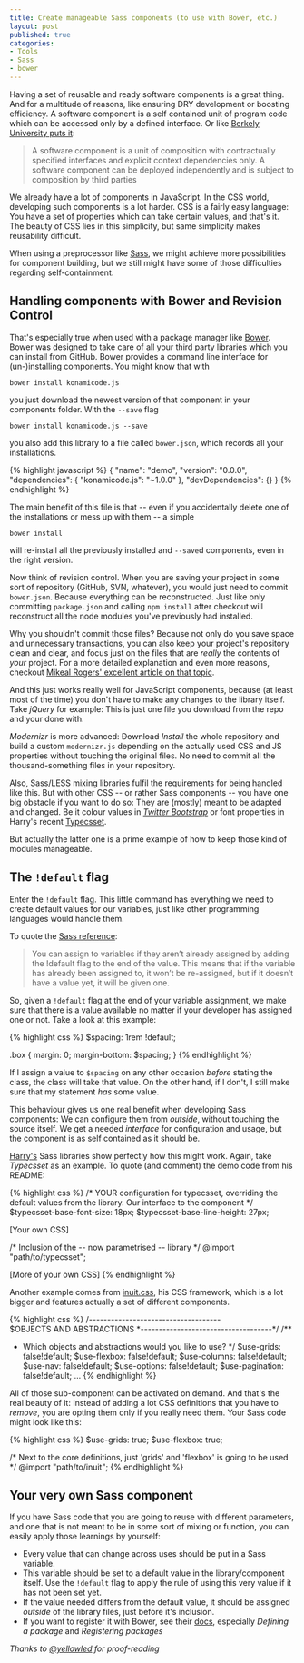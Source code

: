 ```yaml
---
title: Create manageable Sass components (to use with Bower, etc.)
layout: post
published: true
categories:
- Tools
- Sass
- bower
---
```


Having a set of reusable and ready software components is a great thing. And for a multitude of reasons, like ensuring DRY development or boosting efficiency. A software component is a self contained unit of program code which can be accessed only by a defined interface. Or like [Berkely University puts it](http://www.eecs.berkeley.edu/~newton/Classes/EE290sp99/lectures/ee290aSp994_1/tsld009.htm):

> A software component is a unit of composition with contractually specified interfaces and explicit context dependencies only. A software component can be deployed independently and is subject to composition by third parties

We already have a lot of components in JavaScript. In the CSS world, developing such components is a lot harder. CSS is a fairly easy language: You have a set of properties which can take certain values, and that's it. The beauty of CSS lies in this simplicity, but same simplicity makes reusability difficult.

When using a preprocessor like [Sass](http://www.sass-lang.com), we might achieve more possibilities for component building, but we still might have some of those difficulties regarding self-containment.

## Handling components with Bower and Revision Control

That's especially true when used with a package manager like [Bower](http://bower.io). Bower was designed to take care of all your third party libraries which you can install from GitHub. Bower provides a command line interface for (un-)installing components. You might know that with

```
bower install konamicode.js
```

you just download the newest version of that component in your components folder. With the `--save` flag

```
bower install konamicode.js --save
```

you also add this library to a file called `bower.json`, which records all your installations.

{% highlight javascript %}
{
  "name": "demo",
  "version": "0.0.0",
  "dependencies": {
    "konamicode.js": "~1.0.0"
  },
  "devDependencies": {}
}
{% endhighlight %}

The main benefit of this file is that -- even if you accidentally delete one of the installations or mess up with them -- a simple

```
bower install
```

will re-install all the previously installed and `--save`d components, even in the right version.

Now think of revision control. When you are saving your project in some sort of repository (GitHub, SVN, whatever), you would just need to commit `bower.json`. Because everything can be reconstructed. Just like only committing `package.json` and calling `npm install` after checkout will reconstruct all the node modules you've previously had installed.

Why you shouldn't commit those files? Because not only do you save space and unnecessary transactions, you can also keep your project's repository clean and clear, and focus just on the files that are *really* the contents of *your* project. For a more detailed explanation and even more reasons, checkout [Mikeal Rogers' excellent article on that topic](http://www.futurealoof.com/posts/nodemodules-in-git.html).

And this just works really well for JavaScript components, because (at least most of the time) you don't have to make any changes to the library itself. Take *jQuery* for example: This is just one file you download from the repo and your done with.

*Modernizr* is more advanced: <s>Download</s> *Install* the whole repository and build a custom `modernizr.js` depending on the actually used CSS and JS properties without touching the original files. No need to commit all the thousand-something files in your repository.

Also, Sass/LESS mixing libraries fulfil the requirements for being handled like this. But with other CSS -- or rather Sass components -- you have one big obstacle if you want to do so: They are (mostly) meant to be adapted and changed. Be it colour values in *[Twitter Bootstrap](https://github.com/jlong/sass-bootstrap)* or font properties in Harry's recent [Typecsset](https://github.com/csswizardry/typecsset).

But actually the latter one is a prime example of how to keep those kind of modules manageable.


## The `!default` flag

Enter the `!default` flag. This little command has everything we need to create default values for our variables, just like other programming languages would handle them.

To quote the [Sass reference](http://sass-lang.com/documentation/file.SASS_REFERENCE.html#variable_defaults_):

> You can assign to variables if they aren’t already assigned by adding the !default flag to the end of the value. This means that if the variable has already been assigned to, it won’t be re-assigned, but if it doesn’t have a value yet, it will be given one.

So, given a `!default` flag at the end of your variable assignment, we make sure that there is a value available no matter if your developer has assigned one or not. Take a look at this example:

{% highlight css %}
$spacing: 	1rem !default;

.box {
  margin: 0;
  margin-bottom: $spacing;
}
{% endhighlight %}

If I assign a value to `$spacing` on any other occasion *before* stating the class, the class will take that value. On the other hand, if I don't, I still make sure that my statement *has* some value.

This behaviour gives us one real benefit when developing Sass components: We can configure them from *outside*, without touching the source itself. We get a needed *interface* for configuration and usage, but the component is as self contained as it should be.

[Harry's](http://twitter.com/csswizardry) Sass libraries show perfectly how this might work. Again, take *Typecsset* as an example. To quote (and comment) the demo code from his README:

{% highlight css %}
/* YOUR configuration for typecsset, overriding the
   default values from the library. Our interface to
   the component
 */
$typecsset-base-font-size:      18px;
$typecsset-base-line-height:    27px;

[Your own CSS]

/* Inclusion of the -- now parametrised -- library */
@import "path/to/typecsset";

[More of your own CSS]
{% endhighlight %}

Another example comes from [inuit.css](http://inuitcss.com), his CSS framework, which is a lot bigger and features actually a set of different components.

{% highlight css %}
/*------------------------------------*\
    $OBJECTS AND ABSTRACTIONS
\*------------------------------------*/
/**
 * Which objects and abstractions would you like to use?
 */
$use-grids:         false!default;
$use-flexbox:       false!default;
$use-columns:       false!default;
$use-nav:           false!default;
$use-options:       false!default;
$use-pagination:    false!default;
...
{% endhighlight %}

All of those sub-component can be activated on demand. And that's the real beauty of it: Instead of adding a lot CSS definitions that you have to *remove*, you are opting them only if you really need them. Your Sass code might look like this:

{% highlight css %}
$use-grids: true;
$use-flexbox: true;

/* Next to the core definitions, just 'grids'
   and 'flexbox' is going to be used */
@import "path/to/inuit";
{% endhighlight %}

## Your very own Sass component

If you have Sass code that you are going to reuse with different parameters, and one that is not meant to be in some sort of mixing or function, you can easily apply those learnings by yourself:

* Every value that can change across uses should be put in a Sass variable.
* This variable should be set to a default value in the library/component itself. Use the `!default` flag to apply the rule of using this very value if it has not been set yet.
* If the value needed differs from the default value, it should be assigned *outside* of the library files, just before it's inclusion.
* If you want to register it with Bower, see their [docs](http://bower.io/), especially *Defining a package* and *Registering packages*

*Thanks to [@yellowled](http://twitter.com/yellowled) for proof-reading*

